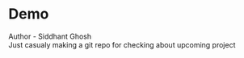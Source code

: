 # Demo

Author - Siddhant Ghosh<br>
Just casualy making a git repo for checking about upcoming project


